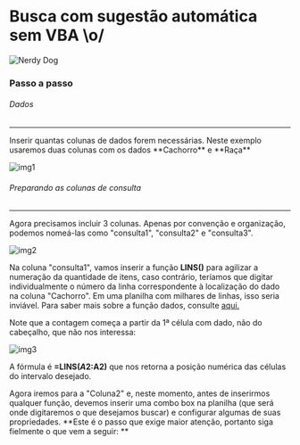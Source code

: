
# Busca com sugestão automática sem VBA \o/

![Nerdy Dog](https://dogsaholic.com/wp-content/uploads/2018/08/nerdy-dog-with-a-laptop-810x515.png)

### Passo a passo

###### Dados


------------

<p>Inserir quantas colunas de dados forem necessárias. Neste exemplo usaremos duas colunas com os dados **Cachorro** e **Raça**</p>

![img1](https://i.imgur.com/4RmfHAb.jpg)

###### Preparando as colunas de consulta

------------
Agora precisamos incluir 3 colunas. Apenas por convenção e organização, podemos nomeá-las como "consulta1", "consulta2" e "consulta3".

![img2](https://i.imgur.com/7Si3MSM.jpg)


Na coluna "consulta1", vamos inserir a função **LINS()** para agilizar a numeração da quantidade de itens, caso contrário, teríamos que digitar individualmente o número da linha correspondente à localização do dado na coluna "Cachorro". Em uma planilha com milhares de linhas, isso seria inviável. Para saber mais sobre a função dados, consulte [aqui.](https://support.office.com/pt-br/article/lins-fun%C3%A7%C3%A3o-lins-b592593e-3fc2-47f2-bec1-bda493811597)

Note que a contagem começa a partir da 1ª célula com dado, não do cabeçalho, que não nos interessa:

![img3](https://i.imgur.com/rBR5iXA.jpg)

A fórmula é **=LINS($A$2:A2)** que nos retorna a posição numérica das células do intervalo desejado.

Agora iremos para a "Coluna2" e, neste momento, antes de inserirmos qualquer função, devemos inserir uma combo box na planilha (que será onde digitaremos o que desejamos buscar) e configurar algumas de suas propriedades. **Este é o passo que exige maior atenção, portanto siga fielmente o que vem a seguir: **
